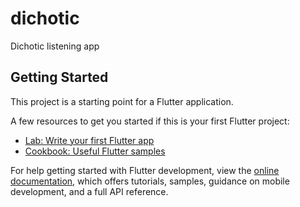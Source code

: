 <!--
SPDX-FileCopyrightText: 2022 iDichotic+ Authors <https://dichotic.app>

SPDX-License-Identifier: CC0-1.0
-->

# dichotic

Dichotic listening app

## Getting Started

This project is a starting point for a Flutter application.

A few resources to get you started if this is your first Flutter project:

- [Lab: Write your first Flutter app](https://docs.flutter.dev/get-started/codelab)
- [Cookbook: Useful Flutter samples](https://docs.flutter.dev/cookbook)

For help getting started with Flutter development, view the
[online documentation](https://docs.flutter.dev/), which offers tutorials,
samples, guidance on mobile development, and a full API reference.
